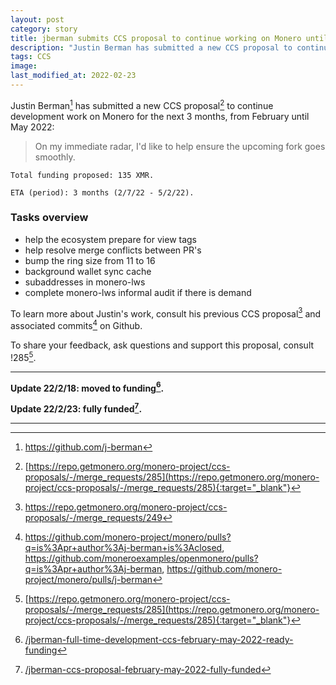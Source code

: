 ```yaml
---
layout: post
category: story
title: jberman submits CCS proposal to continue working on Monero until May 2022
description: "Justin Berman has submitted a new CCS proposal to continue development work on Monero for the next 3 months, from February until May 2022."
tags: CCS
image: 
last_modified_at: 2022-02-23
---
```


Justin Berman[^1] has submitted a new CCS proposal[^2] to continue development work on Monero for the next 3 months, from February until May 2022:

> On my immediate radar, I'd like to help ensure the upcoming fork goes smoothly.

```
Total funding proposed: 135 XMR.

ETA (period): 3 months (2/7/22 - 5/2/22).
```

### Tasks overview

- help the ecosystem prepare for view tags
- help resolve merge conflicts between PR's
- bump the ring size from 11 to 16
- background wallet sync cache
- subaddresses in monero-lws
- complete monero-lws informal audit if there is demand

To learn more about Justin's work, consult his previous CCS proposal[^3] and associated commits[^4] on Github.

To share your feedback, ask questions and support this proposal, consult !285[^2].

---

**Update 22/2/18: moved to funding[^5].**

**Update 22/2/23: fully funded[^6].**

---

[^1]: https://github.com/j-berman
[^2]: [https://repo.getmonero.org/monero-project/ccs-proposals/-/merge_requests/285](https://repo.getmonero.org/monero-project/ccs-proposals/-/merge_requests/285){:target="_blank"}
[^3]: https://repo.getmonero.org/monero-project/ccs-proposals/-/merge_requests/249
[^4]: https://github.com/monero-project/monero/pulls?q=is%3Apr+author%3Aj-berman+is%3Aclosed, https://github.com/moneroexamples/openmonero/pulls?q=is%3Apr+author%3Aj-berman, https://github.com/monero-project/monero/pulls/j-berman
[^5]: [/jberman-full-time-development-ccs-february-may-2022-ready-funding](/jberman-full-time-development-ccs-february-may-2022-ready-funding)
[^6]: [/jberman-ccs-proposal-february-may-2022-fully-funded](/jberman-ccs-proposal-february-may-2022-fully-funded)
